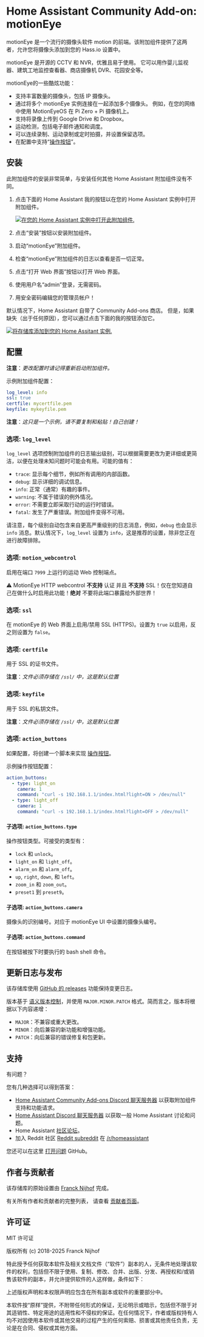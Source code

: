 # Home Assistant Community Add-on: motionEye

motionEye 是一个流行的摄像头软件 motion 的前端。该附加组件提供了这两者，允许您将摄像头添加到您的 Hass.io 设置中。

motionEye 是开源的 CCTV 和 NVR，优雅且易于使用。
它可以用作婴儿监视器、建筑工地监控查看器、商店摄像机 DVR、花园安全等。

motionEye的一些酷炫功能：

- 支持丰富数量的摄像头，包括 IP 摄像头。
- 通过将多个 motionEye 实例连接在一起添加多个摄像头。
  例如，在您的网络中使用 MotionEyeOS 在 Pi Zero + Pi 摄像机上。
- 支持将录像上传到 Google Drive 和 Dropbox。
- 运动检测，包括电子邮件通知和调度。
- 可以连续录制、运动录制或定时拍摄，并设置保留选项。
- 在配置中支持“[操作按钮][motioneye-wiki-action-buttons]”。

## 安装

此附加组件的安装非常简单，与安装任何其他 Home Assistant 附加组件没有不同。

1. 点击下面的 Home Assistant 我的按钮以在您的 Home
   Assistant 实例中打开附加组件。

   [![在您的 Home Assistant 实例中打开此附加组件.][addon-badge]][addon]

1. 点击“安装”按钮以安装附加组件。
1. 启动“motionEye”附加组件。
1. 检查“motionEye”附加组件的日志以查看是否一切正常。
1. 点击“打开 Web 界面”按钮以打开 Web 界面。
1. 使用用户名“admin”登录，无需密码。
1. 用安全密码编辑您的管理员帐户！

默认情况下，Home Assistant 自带了 Community Add-ons 商店。
但是，如果缺失（出于任何原因），您可以通过点击下面的我的按钮添加它。

[![将存储库添加到您的 Home Assitant 实例.][repository-badge]][repository]

## 配置

**注意**：_更改配置时请记得重新启动附加组件。_

示例附加组件配置：

```yaml
log_level: info
ssl: true
certfile: mycertfile.pem
keyfile: mykeyfile.pem
```

**注意**：_这只是一个示例，请不要复制和粘贴！自己创建！_

### 选项: `log_level`

`log_level` 选项控制附加组件的日志输出级别，可以根据需要更改为更详细或更简洁，以便在处理未知问题时可能会有用。可能的值有：

- `trace`: 显示每个细节，例如所有调用的内部函数。
- `debug`: 显示详细的调试信息。
- `info`: 正常（通常）有趣的事件。
- `warning`: 不属于错误的例外情况。
- `error`: 不需要立即采取行动的运行时错误。
- `fatal`: 发生了严重错误。附加组件变得不可用。

请注意，每个级别自动包含来自更高严重级别的日志消息，例如，`debug` 也会显示 `info` 消息。默认情况下，`log_level` 设置为 `info`，这是推荐的设置，除非您正在进行故障排除。

### 选项: `motion_webcontrol`

启用在端口 `7999` 上运行的运动 Web 控制端点。

:warning: MotionEye HTTP webcontrol **不支持** 认证
并且 **不支持** SSL！仅在您知道自己在做什么时启用此功能！**绝对** 不要将此端口暴露给外部世界！

### 选项: `ssl`

在 motionEye 的 Web 界面上启用/禁用 SSL (HTTPS)。设置为 `true` 以启用，反之则设置为 `false`。

### 选项: `certfile`

用于 SSL 的证书文件。

**注意**：_文件必须存储在 `/ssl/` 中，这是默认位置_

### 选项: `keyfile`

用于 SSL 的私钥文件。

**注意**：_文件必须存储在 `/ssl/` 中，这是默认位置_

### 选项: `action_buttons`

如果配置，将创建一个脚本来实现 [操作按钮][motioneye-wiki-action-buttons]。

示例操作按钮配置：

```yaml
action_buttons:
  - type: light_on
    camera: 1
    command: "curl -s 192.168.1.1/index.html?light=ON > /dev/null"
  - type: light_off
    camera: 1
    command: "curl -s 192.168.1.1/index.html?light=OFF > /dev/null"
```

#### 子选项: `action_buttons.type`

操作按钮类型。可接受的类型有：

- `lock` 和 `unlock`。
- `light_on` 和 `light_off`。
- `alarm_on` 和 `alarm_off`。
- `up`, `right`, `down`, 和 `left`。
- `zoom_in` 和 `zoom_out`。
- `preset1` 到 `preset9`。

#### 子选项: `action_buttons.camera`

摄像头的识别编号。对应于 motionEye UI 中设置的摄像头编号。

#### 子选项: `action_buttons.command`

在按钮被按下时要执行的 bash shell 命令。

## 更新日志与发布

该存储库使用 [GitHub 的 releases][releases] 功能保持变更日志。

版本基于 [语义版本控制][semver]，并使用 `MAJOR.MINOR.PATCH` 格式。简而言之，版本将根据以下内容递增：

- `MAJOR`：不兼容或重大更改。
- `MINOR`：向后兼容的新功能和增强功能。
- `PATCH`：向后兼容的错误修复和包更新。

## 支持

有问题？

您有几种选择可以得到答案：

- [Home Assistant Community Add-ons Discord 聊天服务器][discord] 以获取附加组件支持和功能请求。
- [Home Assistant Discord 聊天服务器][discord-ha] 以获取一般 Home Assistant 讨论和问题。
- Home Assistant [社区论坛][forum]。
- 加入 Reddit 社区 [Reddit subreddit][reddit] 在 [/r/homeassistant][reddit]

您还可以在这里 [打开问题][issue] GitHub。

## 作者与贡献者

该存储库的原始设置由 [Franck Nijhof][frenck] 完成。

有关所有作者和贡献者的完整列表，
请查看 [贡献者页面][contributors]。

## 许可证

MIT 许可证

版权所有 (c) 2018-2025 Franck Nijhof

特此授予任何获取本软件及相关文档文件（“软件”）副本的人，无条件地处理该软件的权利，包括但不限于使用、复制、修改、合并、出版、分发、再授权和/或销售该软件的副本，并允许提供软件的人这样做，条件如下：

上述版权声明和本权限声明应包含在所有副本或软件的重要部分中。

本软件按“原样”提供，不附带任何形式的保证，无论明示或暗示，包括但不限于对其适销性、特定用途的适用性和不侵权的保证。在任何情况下，作者或版权持有人均不对因使用本软件或其他交易的过程产生的任何索赔、损害或其他责任负责，无论是在合同、侵权或其他方面。

[addon-badge]: https://my.home-assistant.io/badges/supervisor_addon.svg
[addon]: https://my.home-assistant.io/redirect/supervisor_addon/?addon=a0d7b954_motioneye
[contributors]: https://github.com/hassio-addons/addon-motioneye/graphs/contributors
[discord-ha]: https://discord.gg/c5DvZ4e
[discord]: https://discord.me/hassioaddons
[dockerhub]: https://hub.docker.com/r/hassioaddons/motioneye
[forum]: https://community.home-assistant.io/t/home-assistant-community-add-on-motioneye/71826?u=frenck
[frenck]: https://github.com/frenck
[issue]: https://github.com/hassio-addons/addon-motioneye/issues
[motioneye-wiki-action-buttons]: https://github.com/motioneye-project/motioneye/wiki/Action-Buttons
[reddit]: https://reddit.com/r/homeassistant
[releases]: https://github.com/hassio-addons/addon-motioneye/releases
[repository-badge]: https://my.home-assistant.io/badges/supervisor_add_addon_repository.svg
[repository]: https://my.home-assistant.io/redirect/supervisor_add_addon_repository/?repository_url=https%3A%2F%2Fgithub.com%2Fhassio-addons%2Frepository
[semver]: https://semver.org/spec/v2.0.0.html